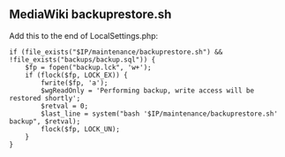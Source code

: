 ## MediaWiki backuprestore.sh

Add this to the end of LocalSettings.php:
   

    if (file_exists("$IP/maintenance/backuprestore.sh") && !file_exists("backups/backup.sql")) {
        $fp = fopen("backup.lck", 'w+');
        if (flock($fp, LOCK_EX)) {
            fwrite($fp, 'a');
            $wgReadOnly = 'Performing backup, write access will be restored shortly';
            $retval = 0;
            $last_line = system("bash '$IP/maintenance/backuprestore.sh' backup", $retval);
            flock($fp, LOCK_UN);
        }
    }

